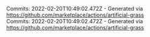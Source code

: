 Commits: 2022-02-20T10:49:02.472Z - Generated via https://github.com/marketplace/actions/artificial-grass
<br>
Commits: 2022-02-20T10:49:02.472Z - Generated via https://github.com/marketplace/actions/artificial-grass
<br>
